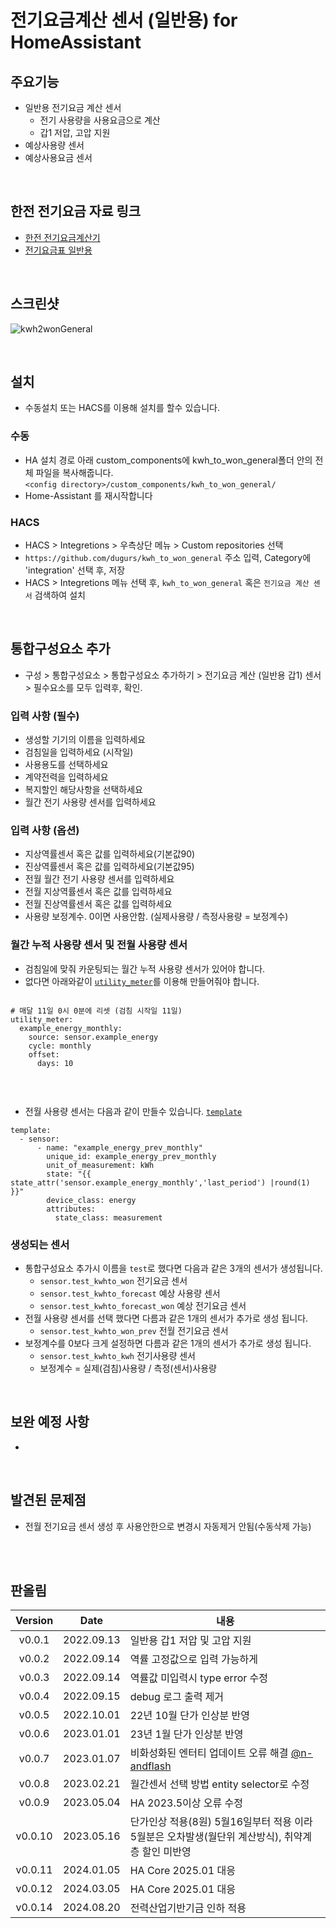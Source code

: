 # 전기요금계산 센서 (일반용) for HomeAssistant

## 주요기능
- 일반용 전기요금 계산 센서
  - 전기 사용량을 사용요금으로 계산
  - 갑1 저압, 고압 지원
- 예상사용량 센서
- 예상사용요금 센서

<br>

## 한전 전기요금 자료 링크
- [한전 전기요금계산기](https://cyber.kepco.co.kr/ckepco/front/jsp/CY/J/A/CYJAPP000NFL.jsp)
- [전기요금표 일반용](https://cyber.kepco.co.kr/ckepco/front/jsp/CY/E/E/CYEEHP00102.jsp)
<br>

## 스크린샷
![kwh2wonGeneral](https://user-images.githubusercontent.com/41262994/189909716-830c056a-5878-475a-90bd-7831afa517f3.png)

<br>

## 설치
- 수동설치 또는 HACS를 이용해 설치를 할수 있습니다.
### 수동
- HA 설치 경로 아래 custom_components에 kwh_to_won_general폴더 안의 전체 파일을 복사해줍니다.<br>
  `<config directory>/custom_components/kwh_to_won_general/`<br>
- Home-Assistant 를 재시작합니다<br>
### HACS
- HACS > Integretions > 우측상단 메뉴 > Custom repositories 선택
- `https://github.com/dugurs/kwh_to_won_general` 주소 입력, Category에 'integration' 선택 후, 저장
- HACS > Integretions 메뉴 선택 후, `kwh_to_won_general` 혹은 `전기요금 계산 센서` 검색하여 설치

<br>


## 통합구성요소 추가
- 구성 > 통합구성요소 > 통합구성요소 추가하기 > 전기요금 계산 (일반용 갑1) 센서 > 필수요소를 모두 입력후, 확인.

### 입력 사항 (필수)
- 생성할 기기의 이름을 입력하세요
- 검침일을 입력하세요 (시작일)
- 사용용도를 선택하세요
- 계약전력을 입력하세요
- 복지할인 해당사항을 선택하세요
- 월간 전기 사용량 센서를 입력하세요
### 입력 사항 (옵션)
- 지상역률센서 혹은 값를 입력하세요(기본값90)
- 진상역률센서 혹은 값를 입력하세요(기본값95)
- 전월 월간 전기 사용량 센서를 입력하세요
- 전월 지상역률센서 혹은 값를 입력하세요
- 전월 진상역률센서 혹은 값를 입력하세요
- 사용량 보정계수. 0이면 사용안함. (실제사용량 / 측정사용량 = 보정계수)
### 월간 누적 사용량 센서 및 전월 사용량 센서
- 검침일에 맞줘 카운팅되는 월간 누적 사용량 센서가 있어야 합니다.
- 없다면 아래와같이 [`utility_meter`](https://www.home-assistant.io/integrations/utility_meter/)를 이용해 만들어줘야 합니다.

```

# 매달 11일 0시 0분에 리셋 (검침 시작일 11일)
utility_meter:
  example_energy_monthly:
    source: sensor.example_energy
    cycle: monthly
    offset:
      days: 10
      
```
<br>

- 전월 사용량 센서는 다음과 같이 만들수 있습니다. [`template`](https://www.home-assistant.io/integrations/template/) 


```
template:
  - sensor:
      - name: "example_energy_prev_monthly"
        unique_id: example_energy_prev_monthly
        unit_of_measurement: kWh
        state: "{{ state_attr('sensor.example_energy_monthly','last_period') |round(1) }}"
        device_class: energy
        attributes:
          state_class: measurement
```
### 생성되는 센서
- 통합구성요소 추가시 이름을 `test`로 했다면 다음과 같은 3개의 센서가 생성됩니다.
  - `sensor.test_kwhto_won` 전기요금 센서
  - `sensor.test_kwhto_forecast` 예상 사용량 센서
  - `sensor.test_kwhto_forecast_won` 예상 전기요금 센서
- 전월 사용량 센서를 선택 했다면 다름과 같은 1개의 센서가 추가로 생성 됩니다.
  - `sensor.test_kwhto_won_prev` 전월 전기요금 센서
- 보정계수를 0보다 크게 설정하면 다름과 같은 1개의 센서가 추가로 생성 됩니다.
  - `sensor.test_kwhto_kwh` 전기사용량 센서
  - 보정계수 = 실제(검침)사용량 / 측정(센서)사용량

<br>

## 보완 예정 사항
- 
<br>

## 발견된 문제점
- 전월 전기요금 센서 생성 후 사용안한으로 변경시 자동제거 안됨(수동삭제 가능)
<br>


<br>

## 판올림
| Version | Date        | 내용              |
| :-----: | :---------: | ----------------------- |
| v0.0.1  | 2022.09.13  | 일반용 갑1 저압 및 고압 지원 |
| v0.0.2  | 2022.09.14  | 역률 고정값으로 입력 가능하게 |
| v0.0.3  | 2022.09.14  | 역률값 미입력시 type error 수정 |
| v0.0.4  | 2022.09.15  | debug 로그 출력 제거 |
| v0.0.5  | 2022.10.01  | 22년 10월 단가 인상분 반영 |
| v0.0.6  | 2023.01.01  | 23년 1월 단가 인상분 반영 |
| v0.0.7  | 2023.01.07  | 비화성화된 엔터티 업데이트 오류 해결 [@n-andflash](https://github.com/dugurs/kwh_to_won/issues/4) |
| v0.0.8  | 2023.02.21  | 월간센서 선택 방법 entity selector로 수정 |
| v0.0.9  | 2023.05.04 | HA 2023.5이상 오류 수정 |
| v0.0.10 | 2023.05.16 | 단가인상 적용(8원) 5월16일부터 적용 이라 5월분은 오차발생(월단위 계산방식), 취약계층 할인 미반영 |
| v0.0.11 | 2024.01.05 | HA Core 2025.01 대응  |
| v0.0.12 | 2024.03.05 | HA Core 2025.01 대응  |
| v0.0.14 | 2024.08.20 | 전력산업기반기금 인하 적용  |

